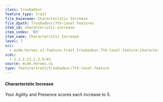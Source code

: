 ```yaml
---
class: troubadour
feature_type: trait
file_basename: Characteristic Increase
file_dpath: Troubadour/7th-Level Features
item_id: characteristic-increase
item_index: '03'
item_name: Characteristic Increase
level: 7
scc:
  - mcdm.heroes.v1:feature.trait.troubadour.7th-level-feature:characteristic-increase
scdc:
  - 1.1.1:13.1.3.9:03
source: mcdm.heroes.v1
type: feature/trait/troubadour/7th-level-feature
---
```


#### Characteristic Increase

Your Agility and Presence scores each increase to 5.
